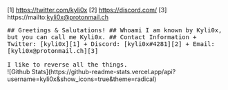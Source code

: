 [1] https://twitter.com/kyli0x
[2] https://discord.com/
[3] https://mailto:kyli0x@protonmail.ch

<samp>
  ## Greetings & Salutations!
  ## Whoami
I am known by Kyli0x, but you can call me Kyli0x.
  ## Contact Information
  + Twitter: [kyli0x][1]
  + Discord: [kyli0x#4281][2]
  + Email: [kyli0x@protonmail.ch][3]
<br><br>
  I like to reverse all the things.
<br>
  </samp>
  ![Github Stats](https://github-readme-stats.vercel.app/api?username=kyli0x&show_icons=true&theme=radical)

